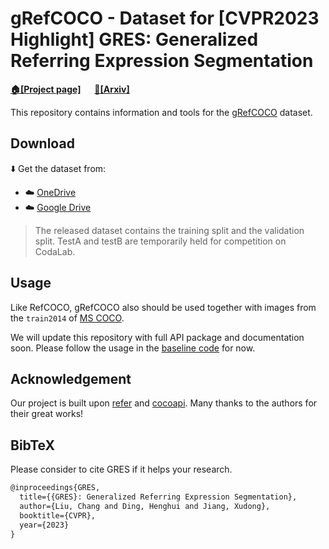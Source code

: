 # gRefCOCO - Dataset for [CVPR2023 Highlight] GRES: Generalized Referring Expression Segmentation


**[🏠[Project page]](https://henghuiding.github.io/GRES/)** &emsp; **[📄[Arxiv]](https://arxiv.org/abs/2306.00968)**

This repository contains information and tools for the [gRefCOCO](https://henghuiding.github.io/GRES/) dataset.


## Download

⬇️ Get the dataset from: 
 - ☁️ [OneDrive](https://entuedu-my.sharepoint.com/:u:/g/personal/liuc0058_e_ntu_edu_sg/EaEz86LZwtNBmUdD4oMo9TkBBJ5Kft-ctoxyJ4cFhsNlHQ?e=ibiOi4)
 - ☁️ [Google Drive](https://drive.google.com/file/d/1WXifNjJ8gKQAcPQWcCkCdNYvRrkS6nbQ/view?usp=sharing)

 >The released dataset contains the training split and the validation split. TestA and testB are temporarily held for competition on CodaLab.


## Usage

Like RefCOCO, gRefCOCO also should be used together with images from the `train2014` of [MS COCO](https://cocodataset.org/#download). 

We will update this repository with full API package and documentation soon. Please follow the usage in the [baseline code](https://github.com/henghuiding/ReLA) for now.


## Acknowledgement

Our project is built upon [refer](https://github.com/lichengunc/refer) and [cocoapi](https://github.com/cocodataset/cocoapi). Many thanks to the authors for their great works!


## BibTeX
Please consider to cite GRES if it helps your research.

```latex
@inproceedings{GRES,
  title={{GRES}: Generalized Referring Expression Segmentation},
  author={Liu, Chang and Ding, Henghui and Jiang, Xudong},
  booktitle={CVPR},
  year={2023}
}
```
